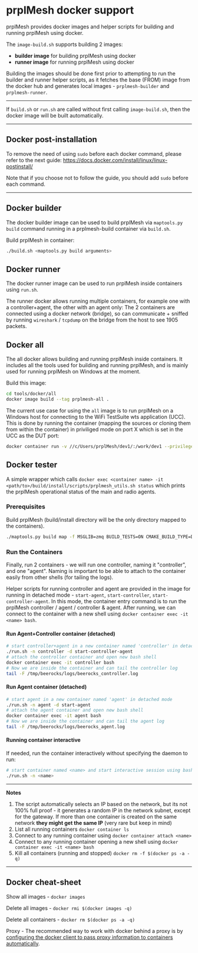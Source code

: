 # prplMesh docker support

prplMesh provides docker images and helper scripts for building and running prplMesh using docker.

The `image-build.sh` supports building 2 images:

- **builder image** for building prplMesh using docker
- **runner image** for running prplMesh using docker

Building the images should be done first prior to attempting to run the builder and runner helper scripts, as it fetches the base (FROM) image from the docker hub and generates local images - `prplmesh-builder` and `prplmesh-runner`.

---

If `build.sh` or `run.sh` are called without first calling `image-build.sh`, then the docker image will be built automatically.

---

## Docker post-installation
To remove the need of using `sudo` before each docker command, please refer to the next guide:
https://docs.docker.com/install/linux/linux-postinstall/

Note that if you choose not to follow the guide, you should add `sudo` before each command.

---

## Docker builder

The docker builder image can be used to build prplMesh via `maptools.py build` command running in a prplmesh-build container via `build.sh`.

Build prplMesh in container:

```bash
./build.sh <maptools.py build arguments>
```

## Docker runner

The docker runner image can be used to run prplMesh inside containers using `run.sh`.

The runner docker allows running multiple containers, for example one with a controller+agent, the other with an agent only:
The 2 containers are connected using a docker network (bridge), so can
communicate + sniffed by running `wireshark` / `tcpdump` on the bridge from the host to see 1905 packets.

## Docker all

The all docker allows building and running prplMesh inside containers. It includes all the tools used for building and running prplMesh, and is mainly used for running prplMesh on Windows at the moment.

Build this image:

```bash
cd tools/docker/all
docker image build --tag prplmesh-all .
```

The current use case for using the `all` image is to run prplMesh on a Windows host for connecting to the WiFi TestSuite wts application (UCC).
This is done by running the container (mapping the sources or cloning them from within the container) in priviliged mode on port X which is set in the UCC as the DUT port:

```bash
docker container run -v //c/Users/prplMesh/dev1/:/work/dev1 --privileged -p 5000:5000 --expose 5000 --name gateway -d --user=0:0 --interactive --tty --entrypoint bash --rm prplmesh-windows
```

## Docker tester

A simple wrapper which calls `docker exec <container name> -it <path/to>/build/install/scripts/prplmesh_utils.sh status` which prints the prplMesh operational status of the main and radio agents.

### Prerequisites

Build prplMesh (build/install directory will be the only directory mapped to the
containers).

```bash
./maptools.py build map -f MSGLIB=zmq BUILD_TESTS=ON CMAKE_BUILD_TYPE=Debug
```

### Run the Containers

Finally, run 2 containers - we will run one controller, naming it "controller", and one "agent".
Naming is important to be able to attach to the container easily from other shells (for tailing the logs).

Helper scripts for running controller and agent are provided in the image for running in detached mode - `start-agent`, `start-controller`, `start-controller-agent`.
In this mode, the container entry command is to run the prplMesh controller / agent / controller & agent.
After running, we can connect to the container with a new shell using `docker container exec -it <name> bash`.

#### Run Agent+Controller container (detached)

```bash
# start controller+agent in a new container named 'controller' in detached mode
./run.sh -n controller -d start-controller-agent
# attach the controller container and open new bash shell
docker container exec -it controller bash
# Now we are inside the container and can tail the controller log
tail -F /tmp/beerocks/logs/beerocks_controller.log
```

#### Run Agent container (detached)

```bash
# start agent in a new container named 'agent' in detached mode
./run.sh -n agent -d start-agent
# attach the agent container and open new bash shell
docker container exec -it agent bash
# Now we are inside the container and can tail the agent log
tail -F /tmp/beerocks/logs/beerocks_agent.log
```

#### Running container interactive

If needed, run the container interactively without specifying the daemon to run:

```bash
# start container named <name> and start interactive session using bash (supplied by the image)
./run.sh -n <name>
```

---

**Notes**

1. The script automatically selects an IP based on the network, but its not 100% full proof - it generates a random IP in the network subnet, except for the gateway. If more than one container is created on the same network **they might get the same IP** (very rare but keep in mind)
2. List all running containers `docker container ls`
3. Connect to any running container using `docker container attach <name>`
4. Connect to any running container opening a new shell using `docker container exec -it <name> bash`
5. Kill all containers (running and stopped) `docker rm -f $(docker ps -a -q)` 

---

## Docker cheat-sheet

Show all images - `docker images`

Delete all images - `docker rmi $(docker images -q)`

Delete all containers - `docker rm $(docker ps -a -q)`

Proxy - The recommended way to work with docker behind a proxy is by [configuring the docker client to pass proxy information to containers automatically](https://docs.docker.com/network/proxy/).
